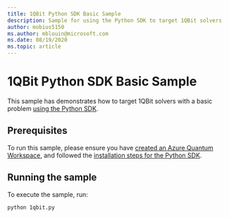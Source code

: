 ```yaml
---
title: 1QBit Python SDK Basic Sample
description: Sample for using the Python SDK to target 1QBit solvers
author: mobius5150
ms.author: mblouin@microsoft.com
ms.date: 08/19/2020
ms.topic: article
---
```


# 1QBit Python SDK Basic Sample
This sample has demonstrates how to target 1QBit solvers with a basic problem [using the Python SDK](https://github.com/MicrosoftDocs/quantum-docs-private/wiki/Use-the-Python-SDK-for-Quantum-Inspired-Optimization).

## Prerequisites
To run this sample, please ensure you have [created an Azure Quantum Workspace](https://github.com/MicrosoftDocs/quantum-docs-private/wiki/Create-quantum-workspaces-with-the-Azure-portal), and followed the [installation steps for the Python SDK](https://github.com/MicrosoftDocs/quantum-docs-private/wiki/Use-the-Python-SDK-for-Quantum-Inspired-Optimization).

## Running the sample
To execute the sample, run:
```bash
python 1qbit.py
```
